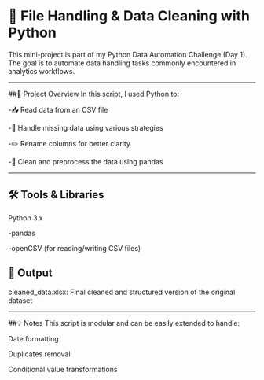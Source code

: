 # 📂 File Handling & Data Cleaning with Python
This mini-project is part of my Python Data Automation Challenge (Day 1). 
The goal is to automate data handling tasks commonly encountered in analytics workflows.

---

##📌 Project Overview
In this script, I used Python to:

-📥 Read data from an CSV file

-🧹 Handle missing data using various strategies

-✏️ Rename columns for better clarity

-🧼 Clean and preprocess the data using pandas

---

## 🛠️ Tools & Libraries
Python 3.x

-pandas

-openCSV (for reading/writing CSV files)

## 📂 Output
cleaned_data.xlsx: Final cleaned and structured version of the original dataset

---
##💡 Notes
This script is modular and can be easily extended to handle:

Date formatting

Duplicates removal

Conditional value transformations





